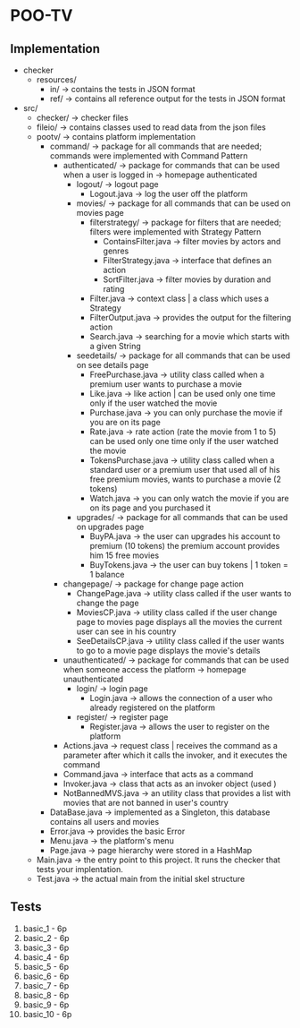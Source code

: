 # POO-TV

## Implementation

* checker
  * resources/
    * in/ -> contains the tests in JSON format
    * ref/ -> contains all reference output for the tests in JSON format
* src/
  * checker/ -> checker files
  * fileio/ -> contains classes used to read data from the json files
  * pootv/ -> contains platform implementation
    * command/ -> package for all commands that are needed; commands were implemented
                  with Command Pattern
      * authenticated/ -> package for commands that can be used when a user is logged in
                       -> homepage authenticated
        * logout/ -> logout page
          * Logout.java -> log the user off the platform
        * movies/ -> package for all commands that can be used on movies page
          * filterstrategy/ -> package for filters that are needed; filters were implemented
                               with Strategy Pattern
            * ContainsFilter.java -> filter movies by actors and genres
            * FilterStrategy.java -> interface that defines an action
            * SortFilter.java -> filter movies by duration and rating
          * Filter.java -> context class | a class which uses a Strategy
          * FilterOutput.java -> provides the output for the filtering action
          * Search.java -> searching for a movie which starts with a given String
        * seedetails/ -> package for all commands that can be used on see details page
          * FreePurchase.java -> utility class called when a premium user wants to purchase a movie
          * Like.java -> like action | can be used only one time only if the user watched the movie
          * Purchase.java -> you can only purchase the movie if you are on its page
          * Rate.java -> rate action (rate the movie from 1 to 5)
                         can be used only one time only if the user watched the movie
          * TokensPurchase.java -> utility class called when a standard user or a premium user that
                                   used all of his free premium movies, wants to purchase a movie
                                   (2 tokens)
          * Watch.java -> you can only watch the movie if you are on its page and you purchased it
        * upgrades/ -> package for all commands that can be used on upgrades page
          * BuyPA.java -> the user can upgrades his account to premium (10 tokens)
                          the premium account provides him 15 free movies
          * BuyTokens.java -> the user can buy tokens | 1 token = 1 balance
      * changepage/ -> package for change page action
        * ChangePage.java -> utility class called if the user wants to change the page
        * MoviesCP.java -> utility class called if the user change page to movies page
                           displays all the movies the current user can see in his country
        * SeeDetailsCP.java -> utility class called if the user wants to go to a movie page
                               displays the movie's details
      * unauthenticated/ -> package for commands that can be used when someone access the platform
                         -> homepage unauthenticated
        * login/ -> login page
          * Login.java -> allows the connection of a user who already registered on the platform
        * register/ -> register page
          * Register.java -> allows the user to register on the platform
      * Actions.java -> request class | receives the command as a parameter after which it calls
                                        the invoker, and it executes the command
      * Command.java -> interface that acts as a command
      * Invoker.java -> class that acts as an invoker object (used )
      * NotBannedMVS.java -> an utility class that provides a list with movies that are not banned
                             in user's country
    * DataBase.java -> implemented as a Singleton, this database contains all users and movies
    * Error.java -> provides the basic Error
    * Menu.java -> the platform's menu
    * Page.java -> page hierarchy were stored in a HashMap
  * Main.java -> the entry point to this project. It runs the checker that tests your implentation.
  * Test.java -> the actual main from the initial skel structure

## Tests

 1. basic_1  - 6p
 2. basic_2  - 6p
 3. basic_3  - 6p
 4. basic_4  - 6p
 5. basic_5  - 6p
 6. basic_6  - 6p
 7. basic_7  - 6p
 8. basic_8  - 6p
 9. basic_9  - 6p
10. basic_10 - 6p
